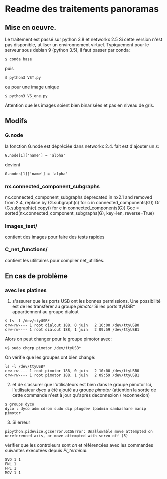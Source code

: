# Readme des traitements panoramas

## Mise en oeuvre.

Le traitement est passé sur python 3.8 et networkx 2.5 Si cette version n'est pas disponible, utiliser un environnement virtuel. Typiquement pour le serveur sous debian 9 (python 3.5), il faut passer par conda:

```
$ conda base
```

puis 

```
$ python3 VST.py
```

ou pour une image unique
```
$ python3 VS_one.py
```

Attention que les images soient bien binarisées et pas en niveau de gris.


## Modifs
### G.node
la fonction G.node est dépréciée dans networkx 2.4. fait est d'ajouter un *s*:
```
G.node[1]['name'] = 'alpha'
```
devient
```
G.nodes[1]['name'] = 'alpha'
```

### nx.connected_component_subgraphs
nx.connected_component_subgraphs deprecated in nx2.1 and removed from 2.4, replace by 
    (G.subgraph(c) for c in connected_components(G))
    Or (G.subgraph(c).copy() for c in connected_components(G))
    Gcc = sorted(nx.connected_component_subgraphs(G), key=len, reverse=True)


### Images_test/
contient des images pour faire des tests rapides

### C_net_functions/
contient les utilitaires pour compiler net_utilities.

## En cas de problème 

### avec les platines
1. s'assurer que les ports USB ont les bonnes permissions. Une possibilité est de les transférer au groupe *pimotor*
Si les ports ttyUSB* appartiennent au groupe dialout
```
$ ls -l /dev/ttyUSB*
crw-rw---- 1 root dialout 188, 0 juin   2 10:00 /dev/ttyUSB0
crw-rw---- 1 root dialout 188, 1 juin   2 09:59 /dev/ttyUSB1
```

Alors on peut changer pour le groupe pimotor avec:
```
>$ sudo chgrp pimotor /dev/ttyUSB*
```

On vérifie que les groupes ont bien changé:
```
ls -l /dev/ttyUSB*
crw-rw---- 1 root pimotor 188, 0 juin   2 10:00 /dev/ttyUSB0
crw-rw---- 1 root pimotor 188, 1 juin   2 09:59 /dev/ttyUSB1 
```

2. et de s'assurer que l'utilisateurs est bien dans le groupe pimotor
Ici, l'utilisateur *dyco* a été ajouté au groupe *pimotor* (attention la sortie de cette commande n'est à jour qu'après deconnexion / reconnexion)
``` 
$ groups dyco
dyco : dyco adm cdrom sudo dip plugdev lpadmin sambashare manip pimotor 
```

3. Si erreur 
```
pipython.pidevice.gcserror.GCSError: Unallowable move attempted on unreferenced axis, or move attempted with servo off (5)
```

vérifier que les controleurs sont *on* et référencées avec les commandes suivantes executées depuis *PI_terminal*:
```
SVO 1 1
FNL 1
FPL 1
MOV 1 1
``` 
